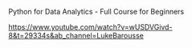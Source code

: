 Python for Data Analytics - Full Course for Beginners

https://www.youtube.com/watch?v=wUSDVGivd-8&t=29334s&ab_channel=LukeBarousse


